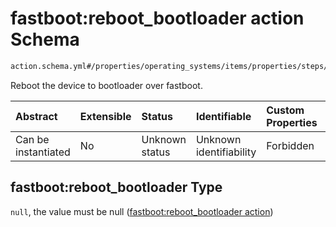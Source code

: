# fastboot:reboot_bootloader action Schema

```txt
action.schema.yml#/properties/operating_systems/items/properties/steps/items/properties/actions/items/properties/fastboot:reboot_bootloader
```

Reboot the device to bootloader over fastboot.

| Abstract            | Extensible | Status         | Identifiable            | Custom Properties | Additional Properties | Access Restrictions | Defined In                                                          |
| :------------------ | :--------- | :------------- | :---------------------- | :---------------- | :-------------------- | :------------------ | :------------------------------------------------------------------ |
| Can be instantiated | No         | Unknown status | Unknown identifiability | Forbidden         | Allowed               | none                | [device.schema.json*](../device.schema.json "open original schema") |

## fastboot:reboot_bootloader Type

`null`, the value must be null ([fastboot:reboot_bootloader action](device-properties-operating-systems-operating-system-properties-steps-step-properties-group-step-action-properties-fastbootreboot_bootloader-action.md))
